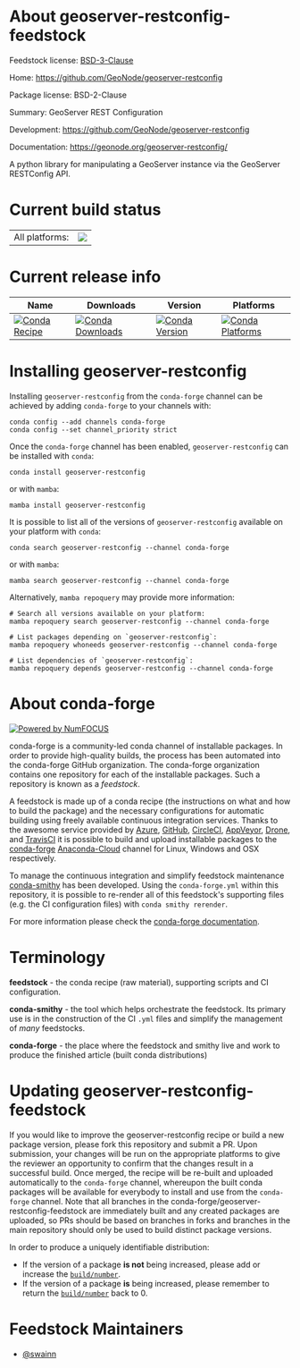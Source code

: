 About geoserver-restconfig-feedstock
====================================

Feedstock license: [BSD-3-Clause](https://github.com/conda-forge/geoserver-restconfig-feedstock/blob/main/LICENSE.txt)

Home: https://github.com/GeoNode/geoserver-restconfig

Package license: BSD-2-Clause

Summary: GeoServer REST Configuration

Development: https://github.com/GeoNode/geoserver-restconfig

Documentation: https://geonode.org/geoserver-restconfig/

A python library for manipulating a GeoServer instance via the GeoServer RESTConfig API.

Current build status
====================


<table><tr><td>All platforms:</td>
    <td>
      <a href="https://dev.azure.com/conda-forge/feedstock-builds/_build/latest?definitionId=16811&branchName=main">
        <img src="https://dev.azure.com/conda-forge/feedstock-builds/_apis/build/status/geoserver-restconfig-feedstock?branchName=main">
      </a>
    </td>
  </tr>
</table>

Current release info
====================

| Name | Downloads | Version | Platforms |
| --- | --- | --- | --- |
| [![Conda Recipe](https://img.shields.io/badge/recipe-geoserver--restconfig-green.svg)](https://anaconda.org/conda-forge/geoserver-restconfig) | [![Conda Downloads](https://img.shields.io/conda/dn/conda-forge/geoserver-restconfig.svg)](https://anaconda.org/conda-forge/geoserver-restconfig) | [![Conda Version](https://img.shields.io/conda/vn/conda-forge/geoserver-restconfig.svg)](https://anaconda.org/conda-forge/geoserver-restconfig) | [![Conda Platforms](https://img.shields.io/conda/pn/conda-forge/geoserver-restconfig.svg)](https://anaconda.org/conda-forge/geoserver-restconfig) |

Installing geoserver-restconfig
===============================

Installing `geoserver-restconfig` from the `conda-forge` channel can be achieved by adding `conda-forge` to your channels with:

```
conda config --add channels conda-forge
conda config --set channel_priority strict
```

Once the `conda-forge` channel has been enabled, `geoserver-restconfig` can be installed with `conda`:

```
conda install geoserver-restconfig
```

or with `mamba`:

```
mamba install geoserver-restconfig
```

It is possible to list all of the versions of `geoserver-restconfig` available on your platform with `conda`:

```
conda search geoserver-restconfig --channel conda-forge
```

or with `mamba`:

```
mamba search geoserver-restconfig --channel conda-forge
```

Alternatively, `mamba repoquery` may provide more information:

```
# Search all versions available on your platform:
mamba repoquery search geoserver-restconfig --channel conda-forge

# List packages depending on `geoserver-restconfig`:
mamba repoquery whoneeds geoserver-restconfig --channel conda-forge

# List dependencies of `geoserver-restconfig`:
mamba repoquery depends geoserver-restconfig --channel conda-forge
```


About conda-forge
=================

[![Powered by
NumFOCUS](https://img.shields.io/badge/powered%20by-NumFOCUS-orange.svg?style=flat&colorA=E1523D&colorB=007D8A)](https://numfocus.org)

conda-forge is a community-led conda channel of installable packages.
In order to provide high-quality builds, the process has been automated into the
conda-forge GitHub organization. The conda-forge organization contains one repository
for each of the installable packages. Such a repository is known as a *feedstock*.

A feedstock is made up of a conda recipe (the instructions on what and how to build
the package) and the necessary configurations for automatic building using freely
available continuous integration services. Thanks to the awesome service provided by
[Azure](https://azure.microsoft.com/en-us/services/devops/), [GitHub](https://github.com/),
[CircleCI](https://circleci.com/), [AppVeyor](https://www.appveyor.com/),
[Drone](https://cloud.drone.io/welcome), and [TravisCI](https://travis-ci.com/)
it is possible to build and upload installable packages to the
[conda-forge](https://anaconda.org/conda-forge) [Anaconda-Cloud](https://anaconda.org/)
channel for Linux, Windows and OSX respectively.

To manage the continuous integration and simplify feedstock maintenance
[conda-smithy](https://github.com/conda-forge/conda-smithy) has been developed.
Using the ``conda-forge.yml`` within this repository, it is possible to re-render all of
this feedstock's supporting files (e.g. the CI configuration files) with ``conda smithy rerender``.

For more information please check the [conda-forge documentation](https://conda-forge.org/docs/).

Terminology
===========

**feedstock** - the conda recipe (raw material), supporting scripts and CI configuration.

**conda-smithy** - the tool which helps orchestrate the feedstock.
                   Its primary use is in the construction of the CI ``.yml`` files
                   and simplify the management of *many* feedstocks.

**conda-forge** - the place where the feedstock and smithy live and work to
                  produce the finished article (built conda distributions)


Updating geoserver-restconfig-feedstock
=======================================

If you would like to improve the geoserver-restconfig recipe or build a new
package version, please fork this repository and submit a PR. Upon submission,
your changes will be run on the appropriate platforms to give the reviewer an
opportunity to confirm that the changes result in a successful build. Once
merged, the recipe will be re-built and uploaded automatically to the
`conda-forge` channel, whereupon the built conda packages will be available for
everybody to install and use from the `conda-forge` channel.
Note that all branches in the conda-forge/geoserver-restconfig-feedstock are
immediately built and any created packages are uploaded, so PRs should be based
on branches in forks and branches in the main repository should only be used to
build distinct package versions.

In order to produce a uniquely identifiable distribution:
 * If the version of a package **is not** being increased, please add or increase
   the [``build/number``](https://docs.conda.io/projects/conda-build/en/latest/resources/define-metadata.html#build-number-and-string).
 * If the version of a package **is** being increased, please remember to return
   the [``build/number``](https://docs.conda.io/projects/conda-build/en/latest/resources/define-metadata.html#build-number-and-string)
   back to 0.

Feedstock Maintainers
=====================

* [@swainn](https://github.com/swainn/)


